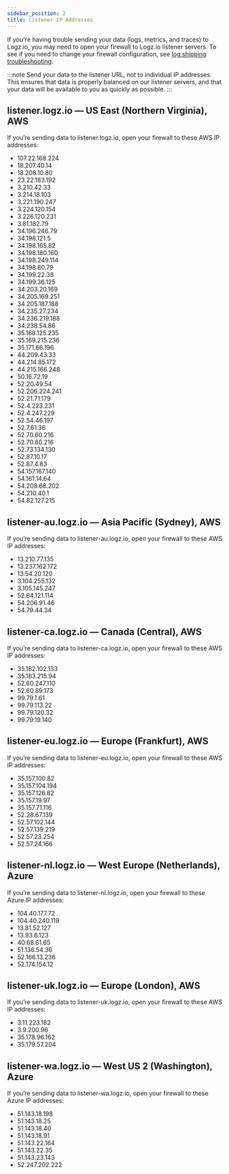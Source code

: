 ```yaml
---
sidebar_position: 2
title: Listener IP Addresses
---
```


If you're having trouble sending your data (logs, metrics, and traces) to Logz.io, you may need to open your firewall to Logz.io listener servers. To see if you need to change your firewall configuration, see [log shipping troubleshooting]({{site.baseurl}}/user-guide/log-shipping/log-shipping-troubleshooting.html).

:::note
Send your data to the listener URL, not to individual IP addresses.
This ensures that data is properly balanced on our listener servers,
and that your data will be available to you as quickly as possible.
:::
 
## listener.logz.io — US East (Northern Virginia), AWS

If you’re sending data to listener.logz.io, open your firewall to these AWS IP addresses:

* 107.22.168.224
* 18.207.40.14
* 18.208.10.80
* 23.22.183.192
* 3.210.42.33
* 3.214.18.103
* 3.221.190.247
* 3.224.120.154
* 3.226.120.231
* 3.81.182.79
* 34.196.246.79
* 34.198.121.5
* 34.198.165.82
* 34.198.180.160
* 34.198.249.114
* 34.198.80.79
* 34.199.22.38
* 34.199.36.125
* 34.203.20.169
* 34.205.169.251
* 34.205.187.188
* 34.235.27.234
* 34.236.219.188
* 34.238.54.86
* 35.168.125.235
* 35.169.215.236
* 35.171.66.196
* 44.209.43.33
* 44.214.85.172
* 44.215.166.248
* 50.16.72.19
* 52.20.49.54
* 52.206.224.241
* 52.21.71.179
* 52.4.223.231
* 52.4.247.229
* 52.54.46.197
* 52.7.61.36
* 52.70.60.216
* 52.70.60.216
* 52.73.134.130
* 52.87.10.17
* 52.87.4.83
* 54.157.167.140
* 54.161.14.64
* 54.208.68.202
* 54.210.40.1
* 54.82.127.215

## listener-au.logz.io — Asia Pacific (Sydney), AWS

If you’re sending data to listener-au.logz.io, open your firewall to these AWS IP addresses:

* 13.210.77.135
* 13.237.162.172
* 13.54.20.120
* 3.104.255.132
* 3.105.145.247
* 52.64.121.114
* 54.206.91.46
* 54.79.44.34

## listener-ca.logz.io — Canada (Central), AWS

If you’re sending data to listener-ca.logz.io, open your firewall to these AWS IP addresses:

* 35.182.102.133
* 35.183.215.94
* 52.60.247.110
* 52.60.89.173
* 99.79.1.61
* 99.79.113.22
* 99.79.120.32
* 99.79.19.140

## listener-eu.logz.io — Europe (Frankfurt), AWS

If you’re sending data to listener-eu.logz.io, open your firewall to these AWS IP addresses:

* 35.157.100.82
* 35.157.104.194
* 35.157.126.82
* 35.157.19.97
* 35.157.71.116
* 52.28.67.139
* 52.57.102.144
* 52.57.139.219
* 52.57.23.254
* 52.57.24.166

## listener-nl.logz.io — West Europe (Netherlands), Azure

If you’re sending data to listener-nl.logz.io, open your firewall to these Azure IP addresses:

* 104.40.177.72
* 104.40.240.119
* 13.81.52.127
* 13.93.6.123
* 40.68.61.65
* 51.136.54.36
* 52.166.13.236
* 52.174.154.12

## listener-uk.logz.io — Europe (London), AWS

If you’re sending data to listener-uk.logz.io, open your firewall to these AWS IP addresses:

* 3.11.223.182
* 3.9.200.96
* 35.178.96.162
* 35.179.57.204

## listener-wa.logz.io — West US 2 (Washington), Azure

If you’re sending data to listener-wa.logz.io, open your firewall to these Azure IP addresses:

* 51.143.18.198
* 51.143.18.25
* 51.143.18.40
* 51.143.18.91
* 51.143.22.164
* 51.143.22.35
* 51.143.23.143
* 52.247.202.222